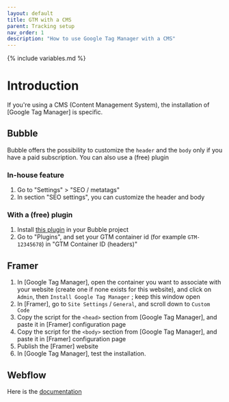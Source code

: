 ```yaml
---
layout: default
title: GTM with a CMS
parent: Tracking setup
nav_order: 1
description: "How to use Google Tag Manager with a CMS"
---
```

{% include variables.md %}

# Introduction

If you're using a CMS (Content Management System), the installation of [Google Tag Manager] is specific.

## Bubble

Bubble offers the possibility to customize the ``header`` and the ``body`` only if you have a paid subscription. You can also use a (free) plugin

### In-house feature

1. Go to "Settings" > "SEO / metatags"
2. In section "SEO settings", you can customize the header and body

### With a (free) plugin

1. Install [this plugin](https://bubble.io/plugin/google-tag-manager-1591196268063x958661259682644000) in your Bubble project
2. Go to "Plugins", and set your GTM container id (for example ``GTM-12345678``) in "GTM Container ID (headers)"

## Framer

1. In [Google Tag Manager], open the container you want to associate with your website (create one if none exists for this website), and click on ``Admin``, then ``Install Google Tag Manager`` ; keep this window open
2. In [Framer], go to ``Site Settings`` / ``General``, and scroll down to ``Custom Code``
3. Copy the script for the ``<head>`` section from [Google Tag Manager], and paste it in [Framer] configuration page
4. Copy the script for the ``<body>`` section from [Google Tag Manager], and paste it in [Framer] configuration page
5. Publish the [Framer] website
6. In [Google Tag Manager], test the installation.

## Webflow

Here is the [documentation](https://webflow.com/blog/integrating-google-tag-manager-with-google-analytics-in-webflow)

